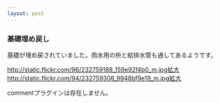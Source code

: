 ```yaml
---
layout: post
---
```

<h3>基礎埋め戻し</h3>
<p>基礎が埋め戻されていました。雨水用の枡と給排水管も通してあるようです。</p>
<p><a href="http://static.flickr.com/96/232759188_159e92f4b0_m.jpg">http://static.flickr.com/96/232759188_159e92f4b0_m.jpg</a><a href="http://flickr.com/photos/yoshimov/232759188/">拡大</a><a href="http://static.flickr.com/94/232759306_9948bf9e19_m.jpg">http://static.flickr.com/94/232759306_9948bf9e19_m.jpg</a><a href="http://flickr.com/photos/yoshimov/232759306/">拡大</a></p>
<p><span class="error">commentプラグインは存在しません。</span> </p>
